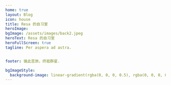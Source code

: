 ```yaml
---
home: true
layout: Blog
icon: house
title: Resa 的自习室
heroImage: 
bgImage: /assets/images/back2.jpeg
heroText: Resa 的自习室
heroFullScreen: true
tagline: Per aspera ad astra.


footer: 循此苦旅，终抵群星.

bgImageStyle:
  background-image: linear-gradient(rgba(0, 0, 0, 0.5), rgba(0, 0, 0, 0.5)), url(/assets/images/back2.jpeg)
---
```

